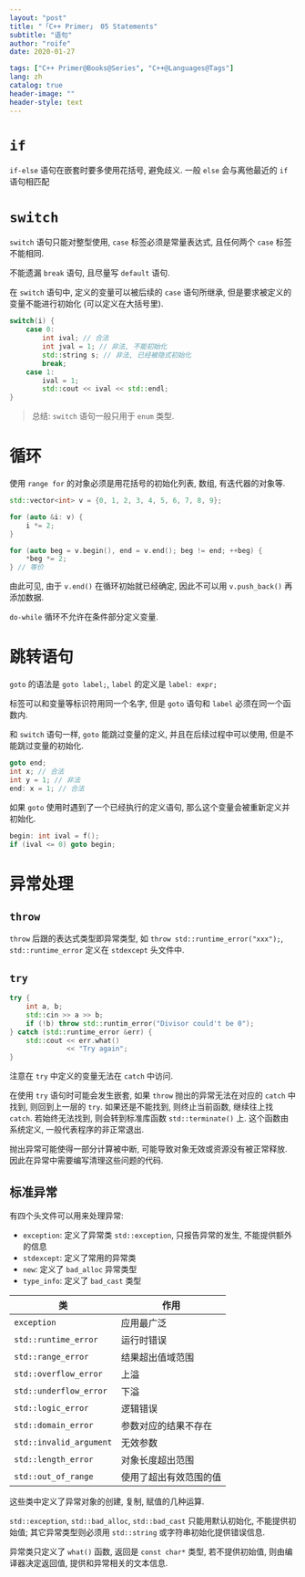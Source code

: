 ```yaml
---
layout: "post"
title: "「C++ Primer」 05 Statements"
subtitle: "语句"
author: "roife"
date: 2020-01-27

tags: ["C++ Primer@Books@Series", "C++@Languages@Tags"]
lang: zh
catalog: true
header-image: ""
header-style: text
---
```


# `if`

`if-else` 语句在嵌套时要多使用花括号, 避免歧义. 一般 `else` 会与离他最近的 `if` 语句相匹配

# `switch`

`switch` 语句只能对整型使用, `case` 标签必须是常量表达式, 且任何两个 `case` 标签不能相同.

不能遗漏 `break` 语句, 且尽量写 `default` 语句.

在 `switch` 语句中, 定义的变量可以被后续的 `case` 语句所继承, 但是要求被定义的变量不能进行初始化 (可以定义在大括号里).

``` cpp
switch(i) {
    case 0:
        int ival; // 合法
        int jval = 1; // 非法, 不能初始化
        std::string s; // 非法, 已经被隐式初始化
        break;
    case 1:
        ival = 1;
        std::cout << ival << std::endl;
}
```

> 总结: `switch` 语句一般只用于 `enum` 类型.

# 循环

使用 `range for` 的对象必须是用花括号的初始化列表, 数组, 有迭代器的对象等.

``` cpp
std::vector<int> v = {0, 1, 2, 3, 4, 5, 6, 7, 8, 9};

for (auto &i: v) {
    i *= 2;
}

for (auto beg = v.begin(), end = v.end(); beg != end; ++beg) {
    *beg *= 2;
} // 等价
```

由此可见, 由于 `v.end()` 在循环初始就已经确定, 因此不可以用 `v.push_back()` 再添加数据.

`do-while` 循环不允许在条件部分定义变量.

# 跳转语句

`goto` 的语法是 `goto label;`, `label` 的定义是 `label: expr;`

标签可以和变量等标识符用同一个名字, 但是 `goto` 语句和 `label` 必须在同一个函数内.

和 `switch` 语句一样, `goto` 能跳过变量的定义, 并且在后续过程中可以使用, 但是不能跳过变量的初始化.

``` cpp
goto end;
int x; // 合法
int y = 1; // 非法
end: x = 1; // 合法
```

如果 `goto` 使用时遇到了一个已经执行的定义语句, 那么这个变量会被重新定义并初始化.

``` cpp
begin: int ival = f();
if (ival <= 0) goto begin;
```

# 异常处理

## `throw`

`throw` 后跟的表达式类型即异常类型, 如 `throw std::runtime_error("xxx");`,
`std::runtime_error` 定义在 `stdexcept` 头文件中.

## `try`

``` cpp
try {
    int a, b;
    std::cin >> a >> b;
    if (!b) throw std::runtim_error("Divisor could't be 0");
} catch (std::runtime_error &err) {
    std::cout << err.what()
              << "Try again";
}
```

注意在 `try` 中定义的变量无法在 `catch` 中访问.

在使用 `try` 语句时可能会发生嵌套, 如果 `throw` 抛出的异常无法在对应的 `catch` 中找到, 则回到上一层的 `try`.
如果还是不能找到, 则终止当前函数, 继续往上找 `catch`. 若始终无法找到, 则会转到标准库函数 `std::terminate()`
上. 这个函数由系统定义, 一般代表程序的非正常退出.

抛出异常可能使得一部分计算被中断, 可能导致对象无效或资源没有被正常释放. 因此在异常中需要编写清理这些问题的代码.

## 标准异常

有四个头文件可以用来处理异常:

- `exception`: 定义了异常类 `std::exception`, 只报告异常的发生, 不能提供额外的信息
- `stdexcept`: 定义了常用的异常类
- `new`: 定义了 `bad_alloc` 异常类型
- `type_info`: 定义了 `bad_cast` 类型

| 类                      | 作用                   |
| ----------------------- | ---------------------- |
| `exception`             | 应用最广泛             |
| `std::runtime_error`    | 运行时错误             |
| `std::range_error`      | 结果超出值域范围       |
| `std::overflow_error`   | 上溢                   |
| `std::underflow_error`  | 下溢                   |
| `std::logic_error`      | 逻辑错误               |
| `std::domain_error`     | 参数对应的结果不存在   |
| `std::invalid_argument` | 无效参数               |
| `std::length_error`     | 对象长度超出范围       |
| `std::out_of_range`     | 使用了超出有效范围的值 |

这些类中定义了异常对象的创建, 复制, 赋值的几种运算.

`std::exception`, `std::bad_alloc`, `std::bad_cast` 只能用默认初始化, 不能提供初始值;
其它异常类型则必须用 `std::string` 或字符串初始化提供错误信息.

异常类只定义了 `what()` 函数, 返回是 `const char*` 类型, 若不提供初始值, 则由编译器决定返回值,
提供和异常相关的文本信息.

